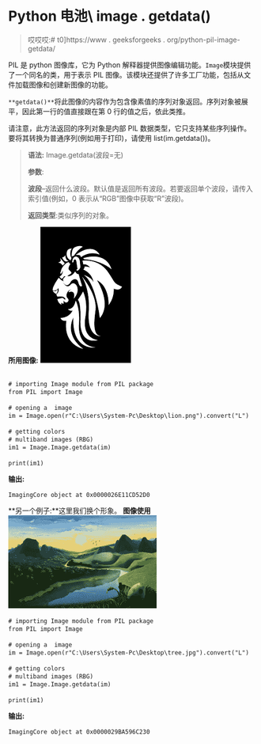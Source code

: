 # Python 电池\ image . getdata()

> 哎哎哎:# t0]https://www . geeksforgeeks . org/python-pil-image-getdata/

PIL 是 python 图像库，它为 Python 解释器提供图像编辑功能。`Image`模块提供了一个同名的类，用于表示 PIL 图像。该模块还提供了许多工厂功能，包括从文件加载图像和创建新图像的功能。

`**getdata()**`将此图像的内容作为包含像素值的序列对象返回。序列对象被展平，因此第一行的值直接跟在第 0 行的值之后，依此类推。

请注意，此方法返回的序列对象是内部 PIL 数据类型，它只支持某些序列操作。要将其转换为普通序列(例如用于打印)，请使用 list(im.getdata())。

> **语法:** Image.getdata(波段=无)
> 
> **参数**:
> 
> **波段**–返回什么波段。默认值是返回所有波段。若要返回单个波段，请传入索引值(例如，0 表示从“RGB”图像中获取“R”波段)。
> 
> **返回类型**:类似序列的对象。

**所用图像:**
![](img/e4dc81422db86e45320915b0dbc10a96.png)

```

# importing Image module from PIL package 
from PIL import Image 

# opening a  image 
im = Image.open(r"C:\Users\System-Pc\Desktop\lion.png").convert("L") 

# getting colors 
# multiband images (RBG) 
im1 = Image.Image.getdata(im) 

print(im1) 
```

**输出:**

```
ImagingCore object at 0x0000026E11CD52D0

```

**另一个例子:**这里我们换个形象。
**图像使用**
![](img/a6a62f33e59e9d685fa14fbb27737765.png)

```
# importing Image module from PIL package 
from PIL import Image 

# opening a  image 
im = Image.open(r"C:\Users\System-Pc\Desktop\tree.jpg").convert("L") 

# getting colors 
# multiband images (RBG) 
im1 = Image.Image.getdata(im) 

print(im1) 
```

**输出:**

```
ImagingCore object at 0x0000029BA596C230

```